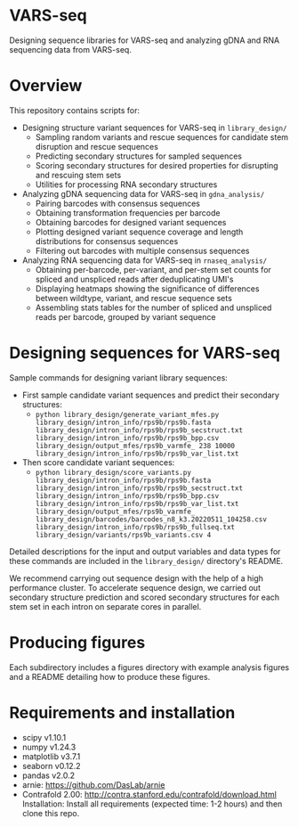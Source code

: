 # VARS-seq
Designing sequence libraries for VARS-seq and analyzing gDNA and RNA sequencing data from VARS-seq.

# Overview
This repository contains scripts for: 
* Designing structure variant sequences for VARS-seq in `library_design/` 
	* Sampling random variants and rescue sequences for candidate stem disruption and rescue sequences
	* Predicting secondary structures for sampled sequences
	* Scoring secondary structures for desired properties for disrupting and rescuing stem sets
	* Utilities for processing RNA secondary structures
* Analyzing gDNA sequencing data for VARS-seq in `gdna_analysis/`
	* Pairing barcodes with consensus sequences
	* Obtaining transformation frequencies per barcode
	* Obtaining barcodes for designed variant sequences
	* Plotting designed variant sequence coverage and length distributions for consensus sequences
	* Filtering out barcodes with multiple consensus sequences
* Analyzing RNA sequencing data for VARS-seq in `rnaseq_analysis/`
	* Obtaining per-barcode, per-variant, and per-stem set counts for spliced and unspliced reads after deduplicating UMI's
	* Displaying heatmaps showing the significance of differences between wildtype, variant, and rescue sequence sets
	* Assembling stats tables for the number of spliced and unspliced reads per barcode, grouped by variant sequence

# Designing sequences for VARS-seq

Sample commands for designing variant library sequences: 
* First sample candidate variant sequences and predict their secondary structures: 
	* `python library_design/generate_variant_mfes.py library_design/intron_info/rps9b/rps9b.fasta library_design/intron_info/rps9b/rps9b_secstruct.txt library_design/intron_info/rps9b/rps9b_bpp.csv library_design/output_mfes/rps9b_varmfe_ 238 10000 library_design/intron_info/rps9b/rps9b_var_list.txt`
* Then score candidate variant sequences:
	* `python library_design/score_variants.py library_design/intron_info/rps9b/rps9b.fasta library_design/intron_info/rps9b/rps9b_secstruct.txt library_design/intron_info/rps9b/rps9b_bpp.csv library_design/intron_info/rps9b/rps9b_var_list.txt library_design/output_mfes/rps9b_varmfe_ library_design/barcodes/barcodes_n8_k3.20220511_104258.csv library_design/intron_info/rps9b/rps9b_fullseq.txt library_design/variants/rps9b_variants.csv 4`

Detailed descriptions for the input and output variables and data types for these commands are included in the `library_design/` directory's README.

We recommend carrying out sequence design with the help of a high performance cluster. To accelerate sequence design, we carried out secondary structure prediction and scored secondary structures for each stem set in each intron on separate cores in parallel.

# Producing figures 

Each subdirectory includes a figures directory with example analysis figures and a README detailing how to produce these figures.

# Requirements and installation
* scipy v1.10.1
* numpy v1.24.3
* matplotlib v3.7.1
* seaborn v0.12.2
* pandas v2.0.2
* arnie: https://github.com/DasLab/arnie
* Contrafold 2.00: http://contra.stanford.edu/contrafold/download.html
Installation: Install all requirements (expected time: 1-2 hours) and then clone this repo.
